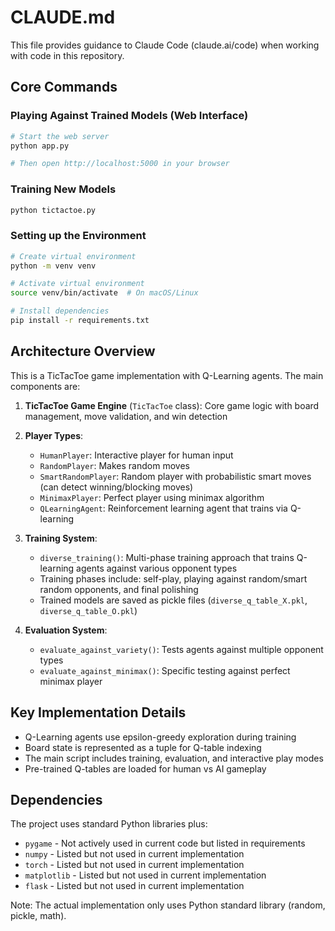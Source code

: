 # CLAUDE.md

This file provides guidance to Claude Code (claude.ai/code) when working with code in this repository.

## Core Commands

### Playing Against Trained Models (Web Interface)
```bash
# Start the web server
python app.py

# Then open http://localhost:5000 in your browser
```

### Training New Models
```bash
python tictactoe.py
```

### Setting up the Environment
```bash
# Create virtual environment
python -m venv venv

# Activate virtual environment
source venv/bin/activate  # On macOS/Linux

# Install dependencies
pip install -r requirements.txt
```

## Architecture Overview

This is a TicTacToe game implementation with Q-Learning agents. The main components are:

1. **TicTacToe Game Engine** (`TicTacToe` class): Core game logic with board management, move validation, and win detection

2. **Player Types**:
   - `HumanPlayer`: Interactive player for human input
   - `RandomPlayer`: Makes random moves
   - `SmartRandomPlayer`: Random player with probabilistic smart moves (can detect winning/blocking moves)
   - `MinimaxPlayer`: Perfect player using minimax algorithm
   - `QLearningAgent`: Reinforcement learning agent that trains via Q-learning

3. **Training System**: 
   - `diverse_training()`: Multi-phase training approach that trains Q-learning agents against various opponent types
   - Training phases include: self-play, playing against random/smart random opponents, and final polishing
   - Trained models are saved as pickle files (`diverse_q_table_X.pkl`, `diverse_q_table_O.pkl`)

4. **Evaluation System**:
   - `evaluate_against_variety()`: Tests agents against multiple opponent types
   - `evaluate_against_minimax()`: Specific testing against perfect minimax player

## Key Implementation Details

- Q-Learning agents use epsilon-greedy exploration during training
- Board state is represented as a tuple for Q-table indexing
- The main script includes training, evaluation, and interactive play modes
- Pre-trained Q-tables are loaded for human vs AI gameplay

## Dependencies

The project uses standard Python libraries plus:
- `pygame` - Not actively used in current code but listed in requirements
- `numpy` - Listed but not used in current implementation
- `torch` - Listed but not used in current implementation
- `matplotlib` - Listed but not used in current implementation
- `flask` - Listed but not used in current implementation

Note: The actual implementation only uses Python standard library (random, pickle, math).